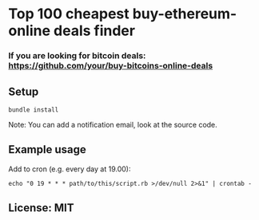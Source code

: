 # Top 100 cheapest buy-ethereum-online deals finder

### If you are looking for bitcoin deals: https://github.com/your/buy-bitcoins-online-deals

## Setup

```
bundle install
```

Note: You can add a notification email, look at the source code.

## Example usage

Add to cron (e.g. every day at 19.00):

```
echo "0 19 * * * path/to/this/script.rb >/dev/null 2>&1" | crontab -
```

## License: MIT
